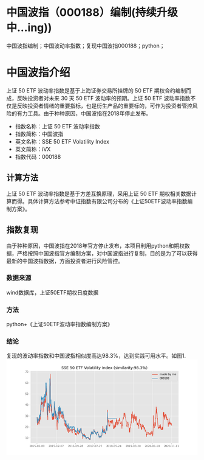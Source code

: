 # 中国波指（000188）编制(持续升级中...ing))
中国波指编制；中国波动率指数；复现中国波指000188；python；
# 中国波指介绍
上证 50 ETF 波动率指数是基于上海证券交易所挂牌的 50 ETF 期权合约编制而成，反映投资者对未来 30 天 50 ETF 波动率的预期。上证 50 ETF 波动率指数不仅是反映投资者情绪的重要指标，也是衍生产品的重要标的，可作为投资者管控风险的有力工具。由于种种原因，中国波指在2018年停止发布。
- 指数名称：上证 50 ETF 波动率指数 
- 指数简称：中国波指 
- 英文名称：SSE 50 ETF Volatility Index 
- 英文简称：iVX 
- 指数代码：000188
## 计算方法
上证 50 ETF 波动率指数是基于方差互换原理，采用上证 50 ETF 期权相关数据计算而得。具体计算方法参考中证指数有限公司分布的《上证50ETF波动率指数编制方案》。
## 指数复现
由于种种原因，中国波指在2018年官方停止发布，本项目利用python和期权数据，严格按照中国波指官方编制方案，对中国波指进行复制，目的是为了可以获得最新的中国波指数据，方面投资者进行风险管控。
### 数据来源
wind数据库，上证50ETF期权日度数据
### 方法
python+《上证50ETF波动率指数编制方案》
### 结论
复现的波动率指数和中国波指相似度高达98.3%，达到实践可用水平。如图1.
![image](https://github.com/nkuguanrui/ivx/blob/main/IVX.png)
